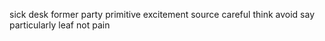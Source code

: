 sick desk former party primitive excitement source careful think avoid say particularly leaf not pain